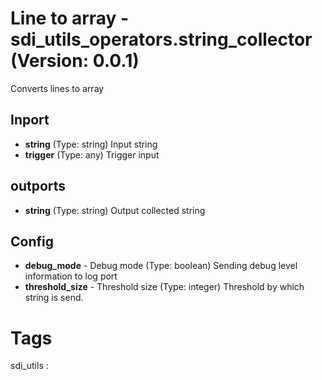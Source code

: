# Line to array - sdi_utils_operators.string_collector (Version: 0.0.1)

Converts lines to array

## Inport

* **string** (Type: string) Input string
* **trigger** (Type: any) Trigger input

## outports

* **string** (Type: string) Output collected string

## Config

* **debug_mode** - Debug mode (Type: boolean) Sending debug level information to log port
* **threshold_size** - Threshold size (Type: integer) Threshold by which string is send. 


# Tags
sdi_utils : 

